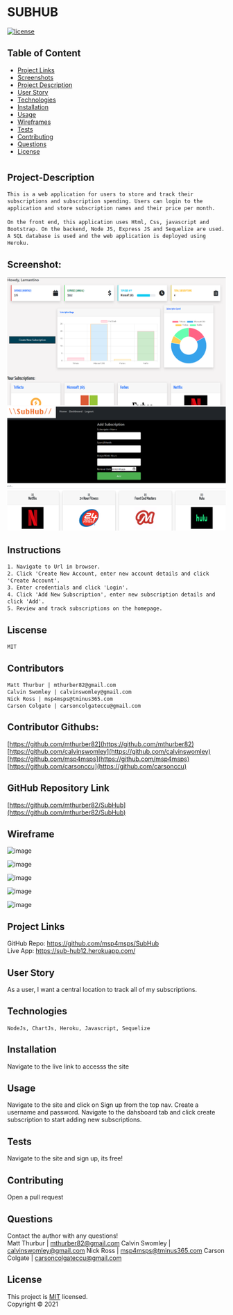 # SUBHUB


[![license](https://img.shields.io/badge/License-MIT-brightgreen.svg)](https://choosealicense.com/licenses/mit/)

## Table of Content

- [ Project Links ](#Project-Links)
- [ Screenshots](#Screenshot:)
- [ Project Description ](#Project-Description)
- [ User Story ](#User-Story)
- [ Technologies ](#Technologies)
- [ Installation ](#Installation)
- [ Usage ](#Usage)
- [ Wireframes ](#Wireframe)
- [ Tests ](#Tests)
- [ Contributing ](#Contributing)
- [ Questions ](#Questions)
- [ License ](#License)

#

## Project-Description

    This is a web application for users to store and track their subscriptions and subscription spending. Users can login to the application and store subscription names and their price per month.

    On the front end, this application uses Html, Css, javascript and Bootstrap. On the backend, Node JS, Express JS and Sequelize are used. A SQL database is used and the web application is deployed using Heroku.

## Screenshot:

<kbd>![screenshot1](public/img/Screenshot2.png)</kbd><kbd>![screenshot2](public/img/Screenshot3.png)</kbd>

## Instructions

    1. Navigate to Url in browser.
    2. Click 'Create New Account, enter new account details and click 'Create Account'.
    3. Enter credentials and click 'Login'.
    4. Click 'Add New Subscription', enter new subscription details and click 'Add'.
    5. Review and track subscriptions on the homepage.

## Liscense

    MIT

## Contributors

    Matt Thurbur | mthurber82@gmail.com
    Calvin Swomley | calvinswomley@gmail.com
    Nick Ross | msp4msps@tminus365.com
    Carson Colgate | carsoncolgateccu@gmail.com

## Contributor Githubs:

[https://github.com/mthurber82](https://github.com/mthurber82)
[https://github.com/calvinswomley](https://github.com/calvinswomley)
[https://github.com/msp4msps](https://github.com/msp4msps)
[https://github.com/carsonccu](https://github.com/carsonccu)

## GitHub Repository Link

[https://github.com/mthurber82/SubHub](https://github.com/mthurber82/SubHub)

## Wireframe

![image](https://user-images.githubusercontent.com/88950849/144348863-b1f1eef9-eea2-49dc-ba55-8a8a7b324a34.png)

![image](https://user-images.githubusercontent.com/88950849/144350272-6535d383-113d-460e-b83d-64c6f6518c8f.png)

![image](https://user-images.githubusercontent.com/88950849/144350918-81f0513c-2168-439f-8a4d-c8c41e1ee87b.png)

![image](https://user-images.githubusercontent.com/88950849/144351197-1e6069be-7f85-49f5-bc2b-665385f03309.png)

![image](https://user-images.githubusercontent.com/88950849/144351318-f07f9333-b375-4ade-83df-31f562b4cfef.png)

## Project Links

GitHub Repo: https://github.com/msp4msps/SubHub<br>
Live App: https://sub-hub12.herokuapp.com/<br>

## User Story

As a user, I want a central location to track all of my subscriptions.

## Technologies

```
NodeJs, ChartJs, Heroku, Javascript, Sequelize
```

## Installation

Navigate to the live link to accesss the site

## Usage

Navigate to the site and click on Sign up from the top nav. Create a username and password. Navigate to the dahsboard tab and click create subscription to start adding new subscriptions.

## Tests

Navigate to the site and sign up, its free!

## Contributing

Open a pull request

## Questions

Contact the author with any questions!<br>
Matt Thurbur | mthurber82@gmail.com
Calvin Swomley | calvinswomley@gmail.com
Nick Ross | msp4msps@tminus365.com
Carson Colgate | carsoncolgateccu@gmail.com

## License

This project is [MIT](https://choosealicense.com/licenses/mit/) licensed.<br />
Copyright © 2021
